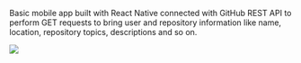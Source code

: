 Basic mobile app built with React Native connected with GitHub REST API to perform GET requests to bring user and repository information like name, location, repository topics, descriptions and so on.

![](GitHub_API_App.gif)
